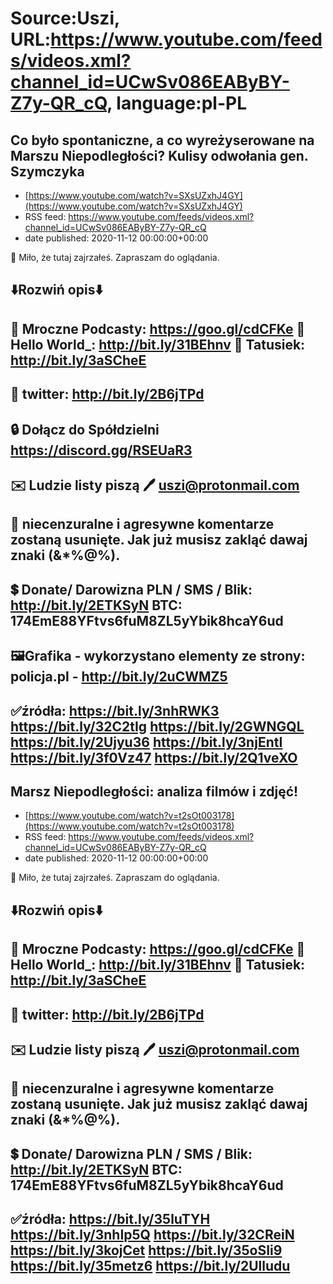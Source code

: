 # Source:Uszi, URL:https://www.youtube.com/feeds/videos.xml?channel_id=UCwSv086EAByBY-Z7y-QR_cQ, language:pl-PL

## Co było spontaniczne, a co wyreżyserowane na Marszu Niepodległości? Kulisy odwołania gen. Szymczyka
 - [https://www.youtube.com/watch?v=SXsUZxhJ4GY](https://www.youtube.com/watch?v=SXsUZxhJ4GY)
 - RSS feed: https://www.youtube.com/feeds/videos.xml?channel_id=UCwSv086EAByBY-Z7y-QR_cQ
 - date published: 2020-11-12 00:00:00+00:00

🤪 Miło, że tutaj zajrzałeś.  Zapraszam do oglądania.

⬇️Rozwiń opis⬇️
------------------------------------------------------------
👀 Mroczne Podcasty: https://goo.gl/cdCFKe
👀 Hello World_: http://bit.ly/31BEhnv
👀 Tatusiek: http://bit.ly/3aSCheE
------------------------------------------------------------
👀 twitter: http://bit.ly/2B6jTPd
------------------------------------------------------------
🔒 Dołącz do Spółdzielni
https://discord.gg/RSEUaR3
------------------------------------------------------------
✉️ Ludzie listy piszą 
🖊️ uszi@protonmail.com
------------------------------------------------------------
👺 niecenzuralne i agresywne komentarze zostaną usunięte.  Jak już musisz zakląć dawaj znaki (&*%@%).
------------------------------------------------------------
💲 Donate/ Darowizna
PLN / SMS / Blik: http://bit.ly/2ETKSyN
BTC: 174EmE88YFtvs6fuM8ZL5yYbik8hcaY6ud
-------------------------------------------------------------
🖼Grafika - wykorzystano elementy ze strony: 
policja.pl - http://bit.ly/2uCWMZ5
-------------------------------------------------------------
✅źródła:
https://bit.ly/3nhRWK3
https://bit.ly/32C2tIg
https://bit.ly/2GWNGQL
https://bit.ly/2Ujyu36
https://bit.ly/3njEntI
https://bit.ly/3f0Vz47
https://bit.ly/2Q1veXO
-------------------------------------------------------------

## Marsz Niepodległości: analiza filmów i zdjęć!
 - [https://www.youtube.com/watch?v=t2sOt003178](https://www.youtube.com/watch?v=t2sOt003178)
 - RSS feed: https://www.youtube.com/feeds/videos.xml?channel_id=UCwSv086EAByBY-Z7y-QR_cQ
 - date published: 2020-11-12 00:00:00+00:00

🤪 Miło, że tutaj zajrzałeś.  Zapraszam do oglądania.

⬇️Rozwiń opis⬇️
------------------------------------------------------------
👀 Mroczne Podcasty: https://goo.gl/cdCFKe
👀 Hello World_: http://bit.ly/31BEhnv
👀 Tatusiek: http://bit.ly/3aSCheE
------------------------------------------------------------
👀 twitter: http://bit.ly/2B6jTPd
------------------------------------------------------------
✉️ Ludzie listy piszą 
🖊️ uszi@protonmail.com
------------------------------------------------------------
👺 niecenzuralne i agresywne komentarze zostaną usunięte.  Jak już musisz zakląć dawaj znaki (&*%@%).
------------------------------------------------------------
💲 Donate/ Darowizna
PLN / SMS / Blik: http://bit.ly/2ETKSyN
BTC: 174EmE88YFtvs6fuM8ZL5yYbik8hcaY6ud
---------------------------------------------------------------
✅źródła:
https://bit.ly/35luTYH
https://bit.ly/3nhIp5Q
https://bit.ly/32CReiN
https://bit.ly/3kojCet
https://bit.ly/35oSIi9
https://bit.ly/35metz6
https://bit.ly/2Ulludu
-------------------------------------------------------------

